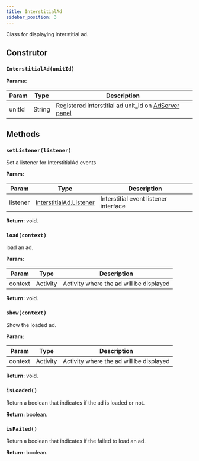 ```yaml
---
title: InterstitialAd
sidebar_position: 3
---
```


Class for displaying interstitial ad.

## Construtor

### `InterstitialAd(unitId)`

**Params:**

| Param  | Type   | Description                                                                           |
| ------ | ------ | ------------------------------------------------------------------------------------- |
| unitId | String | Registered interstitial ad unit_id on [AdServer panel](https://adserver.adgrowth.com) |

## Methods

### `setListener(listener)`

Set a listener for InterstitialAd events

**Param:**

| Param    | Type                                                               | Description                           |
| -------- | ------------------------------------------------------------------ | ------------------------------------- |
| listener | [InterstitialAd.Listener](/docs/api/android/interstitial/listener) | Interstitial event listener interface |

**Return:** void.

### `load(context)`

load an ad.

**Param:**

| Param   | Type     | Description                             |
| ------- | -------- | --------------------------------------- |
| context | Activity | Activity where the ad will be displayed |

**Return:** void.

### `show(context)`

Show the loaded ad.

**Param:**

| Param   | Type     | Description                             |
| ------- | -------- | --------------------------------------- |
| context | Activity | Activity where the ad will be displayed |

**Return:** void.

### `isLoaded()`

Return a boolean that indicates if the ad is loaded or not.

**Return:** boolean.

### `isFailed()`

Return a boolean that indicates if the failed to load an ad.

**Return:** boolean.
